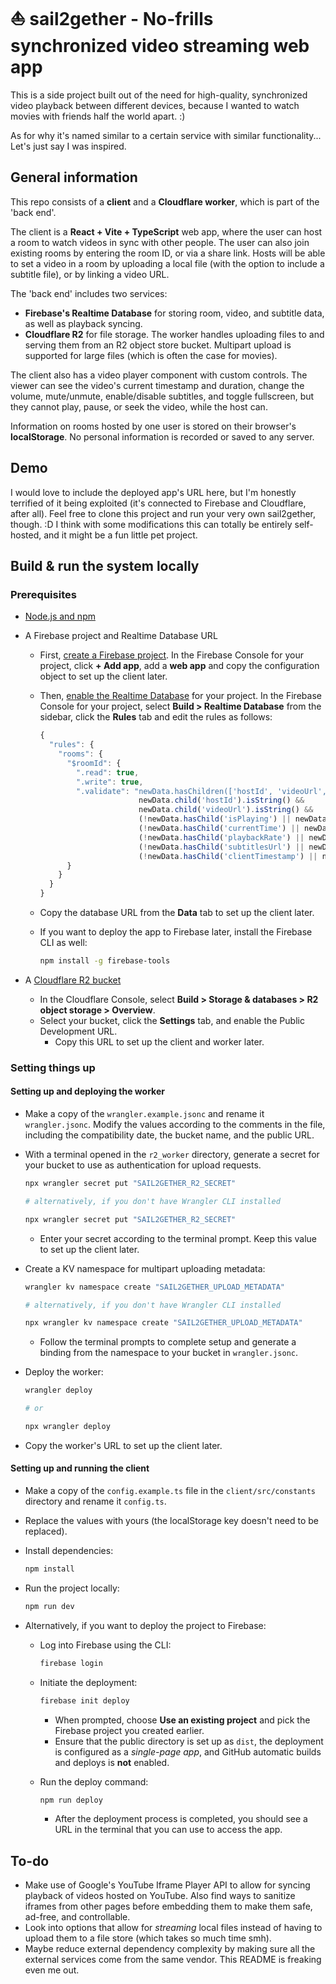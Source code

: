 # ⛵ sail2gether - No-frills synchronized video streaming web app

This is a side project built out of the need for high-quality, synchronized video playback between different devices, because I wanted to watch movies with friends half the world apart. :)

As for why it's named similar to a certain service with similar functionality... Let's just say I was inspired.

## General information

This repo consists of a **client** and a **Cloudflare worker**, which is part of the 'back end'.

The client is a **React + Vite + TypeScript** web app, where the user can host a room to watch videos in sync with other people. The user can also join existing rooms by entering the room ID, or via a share link. Hosts will be able to set a video in a room by uploading a local file (with the option to include a subtitle file), or by linking a video URL.

The 'back end' includes two services:

-   **Firebase's Realtime Database** for storing room, video, and subtitle data, as well as playback syncing.
-   **Cloudflare R2** for file storage. The worker handles uploading files to and serving them from an R2 object store bucket. Multipart upload is supported for large files (which is often the case for movies).

The client also has a video player component with custom controls. The viewer can see the video's current timestamp and duration, change the volume, mute/unmute, enable/disable subtitles, and toggle fullscreen, but they cannot play, pause, or seek the video, while the host can.

Information on rooms hosted by one user is stored on their browser's **localStorage**. No personal information is recorded or saved to any server.

## Demo

I would love to include the deployed app's URL here, but I'm honestly terrified of it being exploited (it's connected to Firebase and Cloudflare, after all). Feel free to clone this project and run your very own sail2gether, though. :D I think with some modifications this can totally be entirely self-hosted, and it might be a fun little pet project.

## Build & run the system locally

### Prerequisites

-   [Node.js and npm](https://docs.npmjs.com/downloading-and-installing-node-js-and-npm)
-   A Firebase project and Realtime Database URL

    -   First, [create a Firebase project](https://support.google.com/appsheet/answer/10104995?hl=en). In the Firebase Console for your project, click **+ Add app**, add a **web app** and copy the configuration object to set up the client later.
    -   Then, [enable the Realtime Database](https://firebase.google.com/docs/database/web/start) for your project. In the Firebase Console for your project, select **Build > Realtime Database** from the sidebar, click the **Rules** tab and edit the rules as follows:
    
        ```js
        {
          "rules": {
            "rooms": {
              "$roomId": {
                ".read": true,
                ".write": true,
                ".validate": "newData.hasChildren(['hostId', 'videoUrl', 'lastUpdate']) && 
                              newData.child('hostId').isString() && 
                              newData.child('videoUrl').isString() &&
                              (!newData.hasChild('isPlaying') || newData.child('isPlaying').isBoolean()) &&
                              (!newData.hasChild('currentTime') || newData.child('currentTime').isNumber()) &&
                              (!newData.hasChild('playbackRate') || newData.child('playbackRate').isNumber()) &&
                              (!newData.hasChild('subtitlesUrl') || newData.child('subtitlesUrl').isString()) &&
                              (!newData.hasChild('clientTimestamp') || newData.child('clientTimestamp').isNumber())"
              }
            }
          }
        }
        ```
    -   Copy the database URL from the **Data** tab to set up the client later.
    -   If you want to deploy the app to Firebase later, install the Firebase CLI as well:
    
        ```bash
        npm install -g firebase-tools
        ```

-   A [Cloudflare R2 bucket](https://workers.cloudflare.com/product/r2?utm_medium=cpc&utm_source=google&utm_campaign=2023-q4-acq-gbl-developers-r2-ge-general-paygo_mlt_all_g_search_bg_exp__dev&utm_content=r2&gclsrc=aw.ds&gad_source=1&gad_campaignid=20580233211&gbraid=0AAAAADnzVeRF97J9w8Q8HM0_jv7f0ebrR&gclid=CjwKCAjwx-zHBhBhEiwA7Kjq60r4HxObyUTO6YIts7YrmnJiGcIJBjC7824dVk6TXji0XAbiGEeeyxoCbOwQAvD_BwE)

    -   In the Cloudflare Console, select **Build > Storage & databases > R2 object storage > Overview**.
    -   Select your bucket, click the **Settings** tab, and enable the Public Development URL.
        -   Copy this URL to set up the client and worker later.

### Setting things up

#### Setting up and deploying the worker

-   Make a copy of the `wrangler.example.jsonc` and rename it `wrangler.jsonc`. Modify the values according to the comments in the file, including the compatibility date, the bucket name, and the public URL.
-   With a terminal opened in the `r2_worker` directory, generate a secret for your bucket to use as authentication for upload requests.

    ```bash
    npx wrangler secret put "SAIL2GETHER_R2_SECRET"

    # alternatively, if you don't have Wrangler CLI installed

    npx wrangler secret put "SAIL2GETHER_R2_SECRET"
    ```

    -   Enter your secret according to the terminal prompt. Keep this value to set up the client later.

-   Create a KV namespace for multipart uploading metadata:

    ```bash
    wrangler kv namespace create "SAIL2GETHER_UPLOAD_METADATA"

    # alternatively, if you don't have Wrangler CLI installed

    npx wrangler kv namespace create "SAIL2GETHER_UPLOAD_METADATA"
    ```

    -   Follow the terminal prompts to complete setup and generate a binding from the namespace to your bucket in `wrangler.jsonc`.

-   Deploy the worker:

    ```bash
    wrangler deploy

    # or

    npx wrangler deploy
    ```

-   Copy the worker's URL to set up the client later.

#### Setting up and running the client

-   Make a copy of the `config.example.ts` file in the `client/src/constants` directory and rename it `config.ts`.
-   Replace the values with yours (the localStorage key doesn't need to be replaced).
-   Install dependencies:

    ```bash
    npm install
    ```
-   Run the project locally:

    ```bash
    npm run dev
    ```
-   Alternatively, if you want to deploy the project to Firebase:

    -   Log into Firebase using the CLI:
    
        ```bash
        firebase login
        ```
    -   Initiate the deployment:

        ```bash
        firebase init deploy
        ```

        -   When prompted, choose **Use an existing project** and pick the Firebase project you created earlier.
        -   Ensure that the public directory is set up as `dist`, the deployment is configured as a _single-page app_, and GitHub automatic builds and deploys is **not** enabled.

    -   Run the deploy command:
    
        ```bash
        npm run deploy
        ```
        -   After the deployment process is completed, you should see a URL in the terminal that you can use to access the app.

## To-do

- Make use of Google's YouTube Iframe Player API to allow for syncing playback of videos hosted on YouTube. Also find ways to sanitize iframes from other pages before embedding them to make them safe, ad-free, and controllable.
- Look into options that allow for *streaming* local files instead of having to upload them to a file store (which takes so much time smh).
- Maybe reduce external dependency complexity by making sure all the external services come from the same vendor. This README is freaking even me out.

